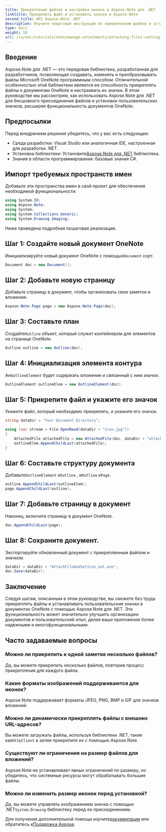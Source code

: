 ```yaml
---
title: Прикрепление файлов и настройка иконок в Aspose.Note для .NET
linktitle: Прикрепить файл и установить значок в Aspose.Note
second_title: API Aspose.Note .NET
description: Изучите пошаговые инструкции по прикреплению файлов и установке пользовательских значков в документах Microsoft OneNote с помощью Aspose.Note для .NET. Улучшите свое приложение .NET с помощью функций бесшовного управления документами и настройки.
type: docs
weight: 10
url: /ru/net/tutorials/note/manage-attachments/attaching-files-setting-icons/
---
```

## Введение

Aspose.Note для .NET — это передовая библиотека, разработанная для разработчиков, позволяющая создавать, изменять и преобразовывать файлы Microsoft OneNote программным способом. Отличительной особенностью этой библиотеки является ее способность прикреплять файлы к документам OneNote и настраивать их значки. В этом руководстве мы рассмотрим, как использовать Aspose.Note для .NET для бесшовного присоединения файлов и установки пользовательских значков, расширяя функциональность документов OneNote.

## Предпосылки

Перед внедрением решения убедитесь, что у вас есть следующее:

- Среда разработки: Visual Studio или аналогичная IDE, настроенная для разработки .NET.
-  Установка библиотеки: Установите[Aspose.Note для .NET](https://releases.aspose.com/words/net/) библиотека.
- Знания в области программирования: базовые знания C#.

## Импорт требуемых пространств имен

Добавьте эти пространства имен в свой проект для обеспечения необходимой функциональности:

```csharp
using System.IO;
using Aspose.Note;
using System;
using System.Collections.Generic;
using System.Drawing.Imaging;
```

Ниже приведена подробная пошаговая реализация.

## Шаг 1: Создайте новый документ OneNote

 Инициализируйте новый документ OneNote с помощью`Document` сорт.

```csharp
Document doc = new Document();
```

## Шаг 2: Добавьте новую страницу

Добавьте страницу в документ, чтобы организовать свои заметки и вложения.

```csharp
Aspose.Note.Page page = new Aspose.Note.Page(doc);
```

## Шаг 3: Составьте план

 Создайте`Outline` объект, который служит контейнером для элементов на странице OneNote.

```csharp
Outline outline = new Outline(doc);
```

## Шаг 4: Инициализация элемента контура

 Ан`OutlineElement` будет содержать вложение и связанный с ним значок.

```csharp
OutlineElement outlineElem = new OutlineElement(doc);
```

## Шаг 5: Прикрепите файл и укажите его значок

Укажите файл, который необходимо прикрепить, и укажите его значок.

```csharp
string dataDir = "Your Document Directory";

using (var stream = File.OpenRead(dataDir + "icon.jpg"))
{
    AttachedFile attachedFile = new AttachedFile(doc, dataDir + "attachment.txt", stream, ImageFormat.Jpeg);
    outlineElem.AppendChildLast(attachedFile);
}
```

## Шаг 6: Составьте структуру документа

 Добавьте`OutlineElement` к`Outline` , и`Outline` к`Page`.

```csharp
outline.AppendChildLast(outlineElem);
page.AppendChildLast(outline);
```

## Шаг 7: Добавьте страницу в документ

Наконец, включите страницу в документ OneNote.

```csharp
doc.AppendChildLast(page);
```

## Шаг 8: Сохраните документ.

Экспортируйте обновленный документ с прикрепленным файлом и значком.

```csharp
dataDir = dataDir + "AttachFileAndSetIcon_out.one";
doc.Save(dataDir);
```

## Заключение

Следуя шагам, описанным в этом руководстве, вы сможете без труда прикреплять файлы и устанавливать пользовательские значки в документах OneNote с помощью Aspose.Note для .NET. Эта функциональность может значительно улучшить организацию документов и пользовательский опыт, делая ваши приложения более надежными и многофункциональными.

## Часто задаваемые вопросы

### Можно ли прикрепить к одной заметке несколько файлов?
Да, вы можете прикрепить несколько файлов, повторив процесс прикрепления для каждого файла.

### Какие форматы изображений поддерживаются для иконок?
Aspose.Note поддерживает форматы JPEG, PNG, BMP и GIF для значков вложений.

### Можно ли динамически прикреплять файлы с внешних URL-адресов?
 Вы можете загружать файлы, используя библиотеки .NET, такие как`HttpClient` а затем прикрепите их с помощью Aspose.Note.

### Существуют ли ограничения на размер файлов для вложений?
Aspose.Note не устанавливает явных ограничений по размеру, но убедитесь, что системные ресурсы могут обрабатывать большие файлы.

### Можно ли изменить размер иконок перед установкой?
Да, вы можете управлять изображением значка с помощью .NET`System.Drawing` библиотеку перед ее присоединением.

 Для получения дополнительной помощи изучите[документация](https://reference.aspose.com/words/net/) или обратитесь к[Поддержка Aspose](https://forum.aspose.com/c/words/8).